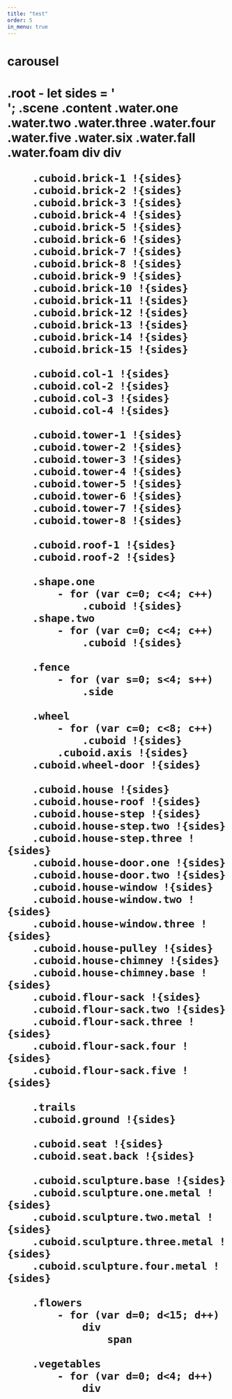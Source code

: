 ```yaml
---
title: "test"
order: 5
in_menu: true
---
```

<h1>carousel</h1>
<h1 class=test>
.root
<html/>
- let sides = '<div class="side"></div><div class="side"></div><div class="side"></div><div class="side"></div><div class="side"></div><div class="side"></div>';
.scene
	.content
		.water.one
		.water.two
		.water.three
		.water.four
		.water.five
		.water.six
		.water.fall
		.water.foam
			div
			div
		
		.cuboid.brick-1 !{sides}
		.cuboid.brick-2 !{sides}
		.cuboid.brick-3 !{sides}
		.cuboid.brick-4 !{sides}
		.cuboid.brick-5 !{sides}
		.cuboid.brick-6 !{sides}
		.cuboid.brick-7 !{sides}
		.cuboid.brick-8 !{sides}
		.cuboid.brick-9 !{sides}
		.cuboid.brick-10 !{sides}
		.cuboid.brick-11 !{sides}
		.cuboid.brick-12 !{sides}
		.cuboid.brick-13 !{sides}
		.cuboid.brick-14 !{sides}
		.cuboid.brick-15 !{sides}
		
		.cuboid.col-1 !{sides}
		.cuboid.col-2 !{sides}
		.cuboid.col-3 !{sides}
		.cuboid.col-4 !{sides}
		
		.cuboid.tower-1 !{sides}
		.cuboid.tower-2 !{sides}
		.cuboid.tower-3 !{sides}
		.cuboid.tower-4 !{sides}
		.cuboid.tower-5 !{sides}
		.cuboid.tower-6 !{sides}
		.cuboid.tower-7 !{sides}
		.cuboid.tower-8 !{sides}
		
		.cuboid.roof-1 !{sides}
		.cuboid.roof-2 !{sides}
			
		.shape.one
			- for (var c=0; c<4; c++)
				.cuboid !{sides}
		.shape.two
			- for (var c=0; c<4; c++)
				.cuboid !{sides}
				
		.fence
			- for (var s=0; s<4; s++)
				.side
		
		.wheel
			- for (var c=0; c<8; c++)
				.cuboid !{sides}
			.cuboid.axis !{sides}
		.cuboid.wheel-door !{sides}

		.cuboid.house !{sides}
		.cuboid.house-roof !{sides}
		.cuboid.house-step !{sides}
		.cuboid.house-step.two !{sides}
		.cuboid.house-step.three !{sides}
		.cuboid.house-door.one !{sides}
		.cuboid.house-door.two !{sides}
		.cuboid.house-window !{sides}
		.cuboid.house-window.two !{sides}
		.cuboid.house-window.three !{sides}
		.cuboid.house-pulley !{sides}
		.cuboid.house-chimney !{sides}
		.cuboid.house-chimney.base !{sides}
		.cuboid.flour-sack !{sides}
		.cuboid.flour-sack.two !{sides}
		.cuboid.flour-sack.three !{sides}
		.cuboid.flour-sack.four !{sides}
		.cuboid.flour-sack.five !{sides}

		.trails
		.cuboid.ground !{sides}
		
		.cuboid.seat !{sides}
		.cuboid.seat.back !{sides}
		
		.cuboid.sculpture.base !{sides}
		.cuboid.sculpture.one.metal !{sides}
		.cuboid.sculpture.two.metal !{sides}
		.cuboid.sculpture.three.metal !{sides}
		.cuboid.sculpture.four.metal !{sides}
		
		.flowers
			- for (var d=0; d<15; d++)
				div
					span
		
		.vegetables
			- for (var d=0; d<4; d++)
				div 
